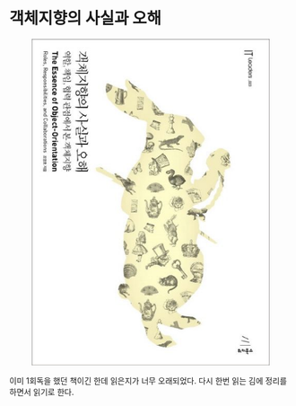 # 객체지향의 사실과 오해

<figure><img src="../../.gitbook/assets/image (23).png" alt=""><figcaption></figcaption></figure>

이미 1회독을 했던 책이긴 한데 읽은지가 너무 오래되었다. 다시 한번 읽는 김에 정리를 하면서 읽기로 한다.
